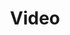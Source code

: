 ---
title: Video
last_updated: December 14, 2023
summary: "This section contains videos from the workshop."
sidebar: mydoc_sidebar
permalink: video.html
folder: mydoc
---